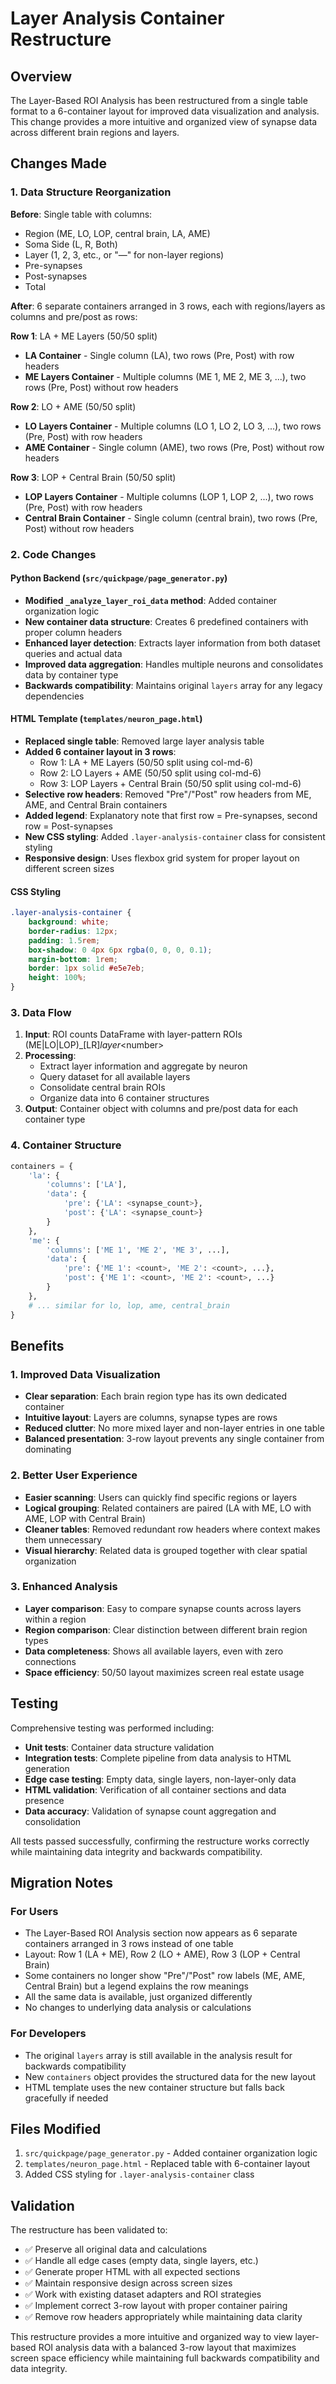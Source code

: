 # Layer Analysis Container Restructure

## Overview

The Layer-Based ROI Analysis has been restructured from a single table format to a 6-container layout for improved data visualization and analysis. This change provides a more intuitive and organized view of synapse data across different brain regions and layers.

## Changes Made

### 1. Data Structure Reorganization

**Before**: Single table with columns:
- Region (ME, LO, LOP, central brain, LA, AME)
- Soma Side (L, R, Both)
- Layer (1, 2, 3, etc., or "—" for non-layer regions)
- Pre-synapses
- Post-synapses
- Total

**After**: 6 separate containers arranged in 3 rows, each with regions/layers as columns and pre/post as rows:

**Row 1**: LA + ME Layers (50/50 split)
- **LA Container** - Single column (LA), two rows (Pre, Post) with row headers
- **ME Layers Container** - Multiple columns (ME 1, ME 2, ME 3, ...), two rows (Pre, Post) without row headers

**Row 2**: LO + AME (50/50 split)  
- **LO Layers Container** - Multiple columns (LO 1, LO 2, LO 3, ...), two rows (Pre, Post) with row headers
- **AME Container** - Single column (AME), two rows (Pre, Post) without row headers

**Row 3**: LOP + Central Brain (50/50 split)
- **LOP Layers Container** - Multiple columns (LOP 1, LOP 2, ...), two rows (Pre, Post) with row headers  
- **Central Brain Container** - Single column (central brain), two rows (Pre, Post) without row headers

### 2. Code Changes

#### Python Backend (`src/quickpage/page_generator.py`)

- **Modified `_analyze_layer_roi_data` method**: Added container organization logic
- **New container data structure**: Creates 6 predefined containers with proper column headers
- **Enhanced layer detection**: Extracts layer information from both dataset queries and actual data
- **Improved data aggregation**: Handles multiple neurons and consolidates data by container type
- **Backwards compatibility**: Maintains original `layers` array for any legacy dependencies

#### HTML Template (`templates/neuron_page.html`)

- **Replaced single table**: Removed large layer analysis table
- **Added 6 container layout in 3 rows**: 
  - Row 1: LA + ME Layers (50/50 split using col-md-6)
  - Row 2: LO Layers + AME (50/50 split using col-md-6)
  - Row 3: LOP Layers + Central Brain (50/50 split using col-md-6)
- **Selective row headers**: Removed "Pre"/"Post" row headers from ME, AME, and Central Brain containers
- **Added legend**: Explanatory note that first row = Pre-synapses, second row = Post-synapses
- **New CSS styling**: Added `.layer-analysis-container` class for consistent styling
- **Responsive design**: Uses flexbox grid system for proper layout on different screen sizes

#### CSS Styling

```css
.layer-analysis-container {
    background: white;
    border-radius: 12px;
    padding: 1.5rem;
    box-shadow: 0 4px 6px rgba(0, 0, 0, 0.1);
    margin-bottom: 1rem;
    border: 1px solid #e5e7eb;
    height: 100%;
}
```

### 3. Data Flow

1. **Input**: ROI counts DataFrame with layer-pattern ROIs (ME|LO|LOP)_[LR]_layer_\<number>
2. **Processing**: 
   - Extract layer information and aggregate by neuron
   - Query dataset for all available layers
   - Consolidate central brain ROIs
   - Organize data into 6 container structures
3. **Output**: Container object with columns and pre/post data for each container type

### 4. Container Structure

```python
containers = {
    'la': {
        'columns': ['LA'],
        'data': {
            'pre': {'LA': <synapse_count>},
            'post': {'LA': <synapse_count>}
        }
    },
    'me': {
        'columns': ['ME 1', 'ME 2', 'ME 3', ...],
        'data': {
            'pre': {'ME 1': <count>, 'ME 2': <count>, ...},
            'post': {'ME 1': <count>, 'ME 2': <count>, ...}
        }
    },
    # ... similar for lo, lop, ame, central_brain
}
```

## Benefits

### 1. Improved Data Visualization
- **Clear separation**: Each brain region type has its own dedicated container
- **Intuitive layout**: Layers are columns, synapse types are rows
- **Reduced clutter**: No more mixed layer and non-layer entries in one table
- **Balanced presentation**: 3-row layout prevents any single container from dominating

### 2. Better User Experience
- **Easier scanning**: Users can quickly find specific regions or layers
- **Logical grouping**: Related containers are paired (LA with ME, LO with AME, LOP with Central Brain)
- **Cleaner tables**: Removed redundant row headers where context makes them unnecessary
- **Visual hierarchy**: Related data is grouped together with clear spatial organization

### 3. Enhanced Analysis
- **Layer comparison**: Easy to compare synapse counts across layers within a region
- **Region comparison**: Clear distinction between different brain region types  
- **Data completeness**: Shows all available layers, even with zero connections
- **Space efficiency**: 50/50 layout maximizes screen real estate usage

## Testing

Comprehensive testing was performed including:

- **Unit tests**: Container data structure validation
- **Integration tests**: Complete pipeline from data analysis to HTML generation  
- **Edge case testing**: Empty data, single layers, non-layer-only data
- **HTML validation**: Verification of all container sections and data presence
- **Data accuracy**: Validation of synapse count aggregation and consolidation

All tests passed successfully, confirming the restructure works correctly while maintaining data integrity and backwards compatibility.

## Migration Notes

### For Users
- The Layer-Based ROI Analysis section now appears as 6 separate containers arranged in 3 rows instead of one table
- Layout: Row 1 (LA + ME), Row 2 (LO + AME), Row 3 (LOP + Central Brain)
- Some containers no longer show "Pre"/"Post" row labels (ME, AME, Central Brain) but a legend explains the row meanings
- All the same data is available, just organized differently
- No changes to underlying data analysis or calculations

### For Developers
- The original `layers` array is still available in the analysis result for backwards compatibility
- New `containers` object provides the structured data for the new layout
- HTML template uses the new container structure but falls back gracefully if needed

## Files Modified

1. `src/quickpage/page_generator.py` - Added container organization logic
2. `templates/neuron_page.html` - Replaced table with 6-container layout
3. Added CSS styling for `.layer-analysis-container` class

## Validation

The restructure has been validated to:
- ✅ Preserve all original data and calculations
- ✅ Handle all edge cases (empty data, single layers, etc.)
- ✅ Generate proper HTML with all expected sections
- ✅ Maintain responsive design across screen sizes
- ✅ Work with existing dataset adapters and ROI strategies
- ✅ Implement correct 3-row layout with proper container pairing
- ✅ Remove row headers appropriately while maintaining data clarity

This restructure provides a more intuitive and organized way to view layer-based ROI analysis data with a balanced 3-row layout that maximizes screen space efficiency while maintaining full backwards compatibility and data integrity.